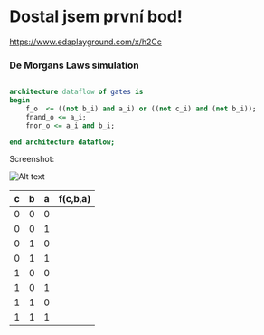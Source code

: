 # Dostal jsem první bod!

https://www.edaplayground.com/x/h2Cc

### De Morgans Laws simulation

```vhdl

architecture dataflow of gates is
begin
    f_o  <= ((not b_i) and a_i) or ((not c_i) and (not b_i));
    fnand_o <= a_i;
    fnor_o <= a_i and b_i;

end architecture dataflow;

```

Screenshot:

![Alt text](/../VUT-Digital-Electronics-1/labs/01-gates/images/capture.png?raw=true "Optional Title")




| c | b | a | f(c,b,a) |
|---|---|---|----------|
| 0	| 0 | 0 |	
| 0 | 0 | 1	|
| 0 | 1 | 0	|
| 0	| 1 | 1	|
| 1 | 0 | 0 | 	
| 1 | 0 | 1	|
| 1	| 1 | 0	|
| 1	| 1 | 1 | 
